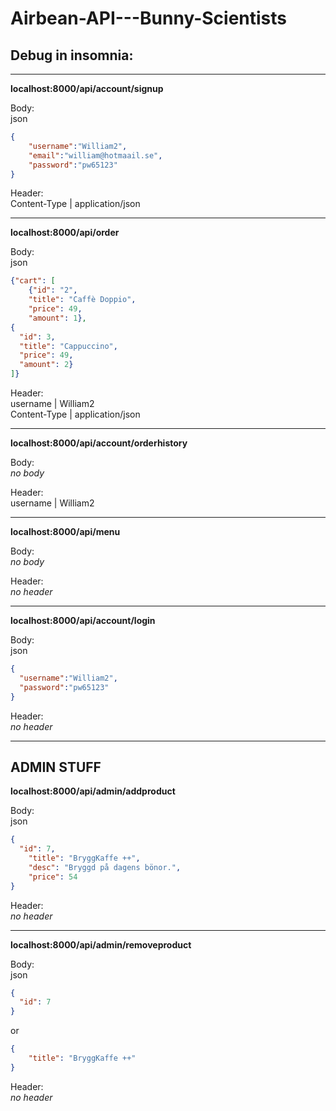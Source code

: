 # Airbean-API---Bunny-Scientists

## Debug in insomnia:

---
**localhost:8000/api/account/signup**

Body:    
json       
```json
{
    "username":"William2",
    "email":"william@hotmaail.se",
    "password":"pw65123"
}
```

Header:   
Content-Type | application/json

---
**localhost:8000/api/order**

Body:     
json        
```json
{"cart": [
    {"id": "2",
    "title": "Caffè Doppio",
    "price": 49,
    "amount": 1},
{
  "id": 3,
  "title": "Cappuccino",
  "price": 49,
  "amount": 2}
]}
```

Header:      
username | William2     
Content-Type | application/json

---
**localhost:8000/api/account/orderhistory**

Body:         
*no body*

Header:   
username | William2     

---
**localhost:8000/api/menu**

Body:       
*no body*

Header:        
*no header*

---
**localhost:8000/api/account/login**

Body:       
json                 
```json
{
  "username":"William2",
  "password":"pw65123"
}
```

Header:        
*no header*

---
ADMIN STUFF
---
**localhost:8000/api/admin/addproduct**

Body:       
json            
```json
{
  "id": 7,
	"title": "BryggKaffe ++",
	"desc": "Bryggd på dagens bönor.",
	"price": 54
}
```

Header:        
*no header*

---
**localhost:8000/api/admin/removeproduct**

Body:       
json            
```json
{
  "id": 7
}
```
or          
```json
{
	"title": "BryggKaffe ++"
}
```

Header:        
*no header*
